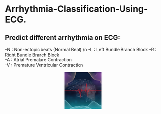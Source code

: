 # Arrhythmia-Classification-Using-ECG.
## Predict different arrhythmia on ECG:
-N : Non-ectopic beats (Normal Beat)
/n -L : Left Bundle Branch Block
-R : Right Bundle Branch Block  
-A : Atrial Premature Contraction  
-V : Premature Ventricular Contraction
<p align="center" width="100%">
<img src="./assets/Logo.png" width="120" height="120">
</p>
